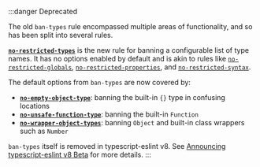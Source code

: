 :::danger Deprecated

The old `ban-types` rule encompassed multiple areas of functionality, and so has been split into several rules.

**[`no-restricted-types`](./no-restricted-types.mdx)** is the new rule for banning a configurable list of type names.
It has no options enabled by default and is akin to rules like [`no-restricted-globals`](https://eslint.org/docs/latest/rules/no-restricted-globals), [`no-restricted-properties`](https://eslint.org/docs/latest/rules/no-restricted-properties), and [`no-restricted-syntax`](https://eslint.org/docs/latest/rules/no-restricted-syntax).

The default options from `ban-types` are now covered by:

- **[`no-empty-object-type`](./no-empty-object-type.mdx)**: banning the built-in `{}` type in confusing locations
- **[`no-unsafe-function-type`](./no-unsafe-function-type.mdx)**: banning the built-in `Function`
- **[`no-wrapper-object-types`](./no-wrapper-object-types.mdx)**: banning `Object` and built-in class wrappers such as `Number`

`ban-types` itself is removed in typescript-eslint v8.
See [Announcing typescript-eslint v8 Beta](/blog/announcing-typescript-eslint-v8-beta) for more details.
:::

<!-- This doc file has been left on purpose because `ban-types` is a well-known
rule. This exists to help direct people to the replacement rules.

Note that there is no actual way to get to this page in the normal navigation,
so end-users will only be able to get to this page from the search bar. -->

